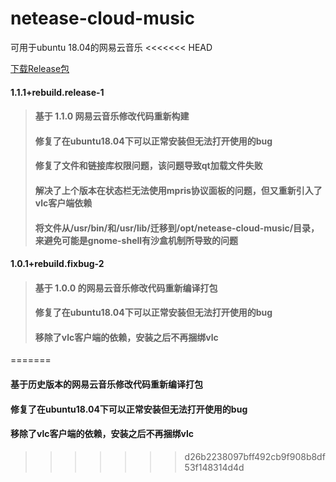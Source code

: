 # netease-cloud-music
可用于ubuntu 18.04的网易云音乐
<<<<<<< HEAD

[下载Release包](https://github.com/InNoob/netease-cloud-music/releases)

####  1.1.1+rebuild.release-1
> ####  基于 1.1.0 网易云音乐修改代码重新构建
> ####  修复了在ubuntu18.04下可以正常安装但无法打开使用的bug
> ####  修复了文件和链接库权限问题，该问题导致qt加载文件失败
> ####  解决了上个版本在状态栏无法使用mpris协议面板的问题，但又重新引入了vlc客户端依赖
> ####  将文件从/usr/bin/和/usr/lib/迁移到/opt/netease-cloud-music/目录，来避免可能是gnome-shell有沙盒机制所导致的问题

#### 1.0.1+rebuild.fixbug-2
> ####  基于 1.0.0 的网易云音乐修改代码重新编译打包
> ####  修复了在ubuntu18.04下可以正常安装但无法打开使用的bug
> ####  移除了vlc客户端的依赖，安装之后不再捆绑vlc
=======
####  基于历史版本的网易云音乐修改代码重新编译打包
####  修复了在ubuntu18.04下可以正常安装但无法打开使用的bug
####  移除了vlc客户端的依赖，安装之后不再捆绑vlc
>>>>>>> d26b2238097bff492cb9f908b8df53f148314d4d
